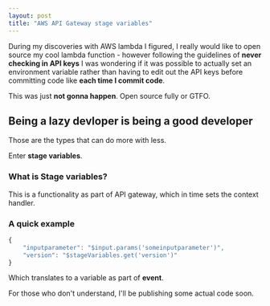 ```yaml
---
layout: post
title: "AWS API Gateway stage variables"
---
```


During my discoveries with AWS lambda I figured, I really would like to open source my cool lambda function - however following
the guidelines of **never checking in API keys** I was wondering if it was possible to actually set an environment variable
rather than having to edit out the API keys before committing code like **each time I commit code**.

This was just **not gonna happen**. Open source fully or GTFO.

## Being a lazy devloper is being a good developer
Those are the types that can do more with less.

Enter **stage variables**.

### What is Stage variables?

This is a functionality as part of API gateway, which in time sets the context handler.

### A quick example

```javascript
{
    "inputparameter": "$input.params('someinputparameter')",
    "version": "$stageVariables.get('version')"
}
```

Which translates to a variable as part of **event**.

For those who don't understand, I'll be publishing some actual code soon.
